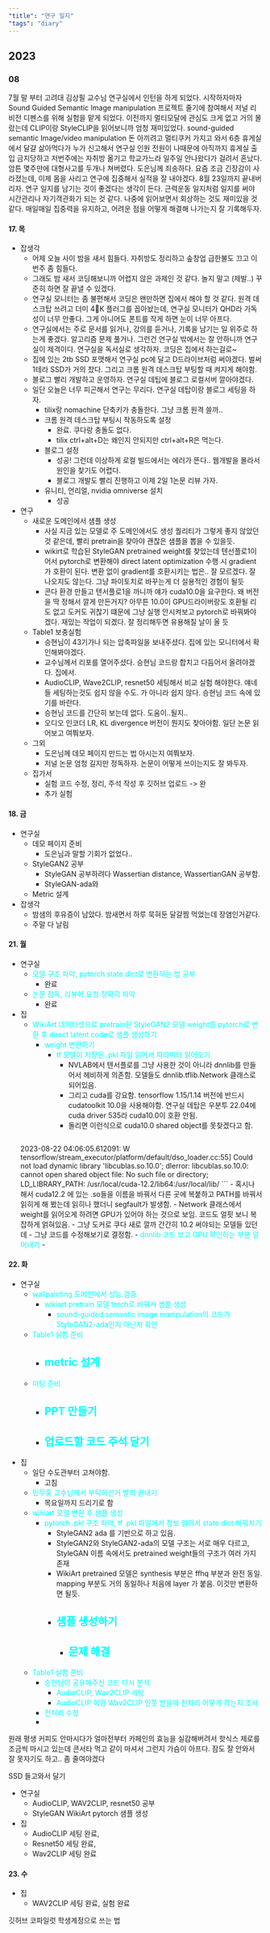 ```yaml
---
"title": "연구 일지"
"tags": "diary"
---
```


## 2023
### 08

 7월 말 부터 고려대 김상필 교수님 연구실에서 인턴을 하게 되었다. 시작하자마자 Sound Guided Semantic Image manipulation 프로젝트 줄기에 참여해서 저널 리비전 디펜스를 위해 실험을 맡게 되었다. 
이전까지 멀티모달에 관심도 크게 없고 거의 몰랐는데 CLIP이랑 StyleCLIP을 읽어보니까 엄청 재미있었다. sound-guided semantic Image/video manipulation
돈 아끼려고 멀티쿠커 가지고 와서 6층 휴게실에서 달걀 삶아먹다가 누가 신고해서 연구실 인원 전원이 나때문에 아직까지 휴게실 출입 금지당하고 저번주에는 자취방 옮기고 학교가느라 일주일 안나왔다가 걸려서 혼났다.
암튼 몇주만에 대형사고를 두개나 쳐버렸다. 도은님께 죄송하다.
요즘 조금 긴장감이 사라졌는데, 이제 몸을 사리고 연구에 집중해서 실적을 잘 내야겠다.
8월 23일까지 끝내버리자.
 연구 일지를 남기는 것이 좋겠다는 생각이 든다. 근력운동 일지처럼 일지를 써야 시간관리나 자기객관화가 되는 것 같다. 나중에 읽어보면서 회상하는 것도 재미있을 것 같다. 매일매일 집중력을 유지하고, 어려운 점을 어떻게 해결해 나가는지 잘 기록해두자.
#### 17. 목
- 잡생각
	- 어제 오늘 사이 밤을 새서 힘들다. 자취방도 정리하고 솦창업 급한불도 끄고 이번주 좀 힘들다.
	- 그래도 밤 새서 코딩해보니까 어렵지 않은 과제인 것 같다. 놀지 말고 (제발..) 꾸준히 하면 잘 끝낼 수 있겠다.
	- 연구실 모니터는 좀 불편해서 코딩은 왠만하면 집에서 해야 할 것 같다. 원격 데스크탑 쓰려고 더미 4K 플러그를 꼽아놨는데, 연구실 모니터가 QHD라 가독성이 너무 안좋다. 그게 아니어도 폰트를 작게 하면 눈이 너무 아프다.
	- 연구실에서는 주로 문서를 읽거나, 강의를 듣거나, 기록을 남기는 일 위주로 하는게 좋겠다. 알고리즘 문제 풀거나. 그런건 연구실 밖에서는 잘 안하니까 연구실이 제격이다. 연구실을 독서실로 생각하자. 코딩은 집에서 하는걸로~
	- 집에 있는 2tb SSD 포맷해서 연구실 pc에 달고 D드라이브처럼 써야겠다. 벌써 1테라 SSD가 거의 찼다. 그리고 크롬 원격 데스크탑 부팅할 때 켜지게 해야함.
	- 블로그 빨리 개발하고 운영하자. 연구실 데팁에 블로그 로컬서버 깔아야겠다.
	- 일단 오늘은 너무 피곤해서 연구는 무리다. 연구실 데탑이랑 블로그 세팅을 하자.
		- tilix랑 nomachine 단축키가 충돌한다. 그냥 크롬 원격 쓸까..
		- 크롬 원격 데스크탑 부팅시 작동하도록 설정
			- 완료. 쿠다랑 충돌도 없다.
			- tilix ctrl+alt+D는 왜인지 안되지만 ctrl+alt+R은 먹는다.
		- 블로그 설정
			- 성공! 그런데 이상하게 로컬 빌드에서는 에러가 뜬다.. 웹개발을 몰라서 원인을 찾기도 어렵다.
			- 블로그 개발도 빨리 진행하고 이제 2일 1논문 리뷰 가자.
		- 유니티, 언리얼, nvidia omniverse 설치
			- 성공
- 연구
	- 새로운 도메인에서 샘플 생성
		- 사실 지금 있는 모델로 주 도메인에서도 생성 퀄리티가 그렇게 좋지 않았던 것 같은데, 빨리 pretrain을 찾아야 괜찮은 샘플을 뽑을 수 있을듯.
		- wikirt로 학습된 StyleGAN pretrained weight를 찾았는데 텐선플로1이어서 pytorch로 변환해야 direct latent optimization 수행 시 gradient가 호환이 된다. 변환 없이 gradient를 호환시키는 법은.. 잘 모르겠다. 잘 나오지도 않는다. 그냥 파이토치로 바꾸는게 더 실용적인 경험이 될듯 
		- 콘다 환경 만들고 텐서플로1을 까니까 얘가 cuda10.0을 요구한다. 왜 버전을 딱 정해서 깔게 만든거지? 아무튼 10.0이 GPU드라이버랑도 호환될 리도 없고 도커도 귀찮기 떄문에 그냥 실행 안시켜보고 pytorch로 바꿔봐야겠다. 재밌는 작업이 되겠다. 잘 정리해두면 유용해질 날이 올 듯
	- Table1 보충실험
		- 승현님이 43기가나 되는 압축파일을 보내주셨다. 집에 있는 모니터에서 확인해봐야겠다.
		- 교수님께서 리포를 열어주셨다. 승현님 코드랑 합치고 다듬어서 올려야겠다. 집에서.
		- AudioCLIP, Wave2CLIP, resnet50 세팅해서 비교 실험 해야한다. 얘네들 세팅하는것도 쉽지 않을 수도. 가 아니라 쉽지 않다. 승현님 코드 속에 있기를 바란다.
		- 승현님 코드를 간단히 보는데 없다. 도움이..될지..
		- 오디오 인코더 LR, KL divergence 버전이 뭔지도 찾아야함. 일단 논문 읽어보고 여쭤보자.
	- 그외
		- 도은님께 데모 페이지 만드는 법 아시는지 여쭤보자.
		- 저널 논문 엄청 길지만 정독하자. 논문이 어떻게 쓰이는지도 잘 봐두자.
	- 집가서
		- 실험 코드 수정, 정리, 주석 작성 후 깃허브 업로드
			-> 완
		- 추가 실험
#### 18. 금
- 연구실
	- 데모 페이지 준비
		- 도은님과 말할 기회가 없었다..
	- StyleGAN2 공부
		- StyleGAN 공부하려다 Wassertian distance, WassertianGAN 공부함.
		- StyleGAN-ada와 
	- Metric 설계
- 잡생각
	- 밤샘의 후유증이 남았다. 밤새면서 하루 묵혀둔 달걀찜 먹었는데 장염인거같다.
	- 주말 다 날림

####  21. 월
- 연구실
	- <span style="color:aqua">모델 구조 파악, pytorch state dict로 변환하는 법 공부</span>
		- 완료
	- <span style="color:#00ffff">논문 정독, 리뷰어 요청 정확히 파악</span>
		- 완료
- 집
	- <span style="color:aqua">WikiArt 데이터셋으로 pretrain된 StyleGAN2 모델 weight를 pytorch로 변환 후 direct latent code로 샘플 생성하기</span>
		- <span style="color:aqua">weight 변환하기</span>
			- <span style="color:aqua">tf 모델이 저장된 .pkl 파일 읽어서 파라미터 읽어오기</span>
				- NVLAB에서 텐서플로를 그냥 사용한 것이 아니라 dnnlib를 만들어서 헤비하게 의존함. 모델들도 dnnlib.tflib.Network 클래스로 되어있음.
				- 그리고 cuda를 강요함. tensorflow 1.15/1.14 버전에 반드시 cudatoolkit 10.0을 사용해야함. 연구실 데탑은 우분투 22.04에 cuda driver 535라 cuda10.0이 호환 안됨.
				- 돌리면 이런식으로 cuda10.0 shared object를 못찾겠다고 함.  
				``` zsh
	2023-08-22 04:06:05.612091: W tensorflow/stream_executor/platform/default/dso_loader.cc:55] Could not load dynamic library 'libcublas.so.10.0'; dlerror: libcublas.so.10.0: cannot open shared object file: No such file or directory; LD_LIBRARY_PATH: /usr/local/cuda-12.2/lib64:/usr/local/lib/
				```
				-  혹시나  해서 cuda12.2 에 있는 .so들을 이름을 바꿔서 다른 곳에 복붙하고  PATH를 바꿔서 읽히게 해 봤는데 읽히나 했더니 segfault가 발생함.
				- Network 클래스에서 weight를 읽어오게 하려면 GPU가 있어야 하는 것으로 보임. 코드도 얼핏 보니 복잡하게 얽혀있음.
				- 그냥 도커로 쿠다 새로 깔까 간간히 10.2 써야되는 모델들 있던데
				- 그냥 코드를 수정해보기로 결정함.
				- <span style="color:aqua">dnnlib 코드 보고 GPU 확인하는 부분 덜어내기</span>
					-  


#### 22. 화
- 연구실
	- <span style="color:aqua">wallpainting 도메인에서 성능 검증</span>
		- <span style="color:#00ffff">wikiart pretrain 모델 torch로 바꿔서 샘플 생성</span>
			-  <span style="color:aqua">sound-guided semantic image manipulation의 코드가 StyleGAN2-ada인지 아닌지 확인</span>
	- <span style="color:aqua">Table1 실험 준비</span>
		- <span style="color:aqua">metric 설계</span>
			- 
	- <span style="color:#00ffff">미팅 준비</span>
		- <span style="color:#00ffff">PPT 만들기</span>
			- 
		- <span style="color:#00ffff">업로드할 코드 주석 달기</span>
			- 
- 집
	- 일단 수도관부터 고쳐야함.
		- 고침
	- <span style="color:#00ffff">민무홍 교수님께서 부탁하신거 빨리 끝내기</span>
		- 목요일까지 드리기로 함
	- <span style="color:#00ffff">wikiart 모델 변환 후 샘플 생성</span>
		- <span style="color:aqua">pytorch .pkl 구조 파악, tf .pkl 파일에서 정보 읽어서 state dict 바꿔치기</span> 
			- StyleGAN2 ada 를 기반으로 하고 있음.
			- StyleGAN2와 StyleGAN2-ada의 모델 구조는 서로 매우 다르고, StyleGAN 이름 속에서도 pretrained weight들의 구조가 여러 가지 존재
			- WikiArt pretrained 모델은 synthesis 부분은 ffhq 부분과 완전 동일. mapping 부분도 거의 동일하나 처음에  layer 가 붙음. 이것만 변환하면 될듯.
			- <span style="color:aqua">샘플 생성하기</span>
				- 
				- <span style="color:aqua">문제 해결</span>
					- 
	- <span style="color:aqua">Table1 실험 준비</span>
		-  <span style="color:aqua">승현님이 공유해주신 코드 다시 분석</span>
			- <span style="color:aqua">AudioCLIP, Wav2CLIP 세팅</span>
			- <span style="color:aqua">AudioCLIP 이랑 Wav2CLIP 인풋 받을때 전처리 어떻게 하는지 조사</span>
		- <span style="color:aqua">전처리 수정</span>
		- 
원래 평생 커피도 안마시다가 얼마전부터 카페인의 효능을 실감해버려서 핫식스 제로를 조금씩 마시고 있는데 콘서타 먹고 같이 마셔서 그런지 가슴이 아프다. 잠도 잘 안와서 잘 못자기도 하고.. 좀 줄여야겠다 


SSD 들고와서 달기


- 연구실
	- AudioCLIP, WAV2CLIP, resnet50 공부
	- StyleGAN WikiArt pytorch 샘플 생성
- 집
	- AudioCLIP 세팅 완료,
	- Resnet50 세팅 완료,
	- Wav2CLIP 세팅 완료
#### 23. 수
- 집
	- WAV2CLIP 세팅 완료, 실험 완료


깃허브 코파일럿 학생계정으로 쓰는 법